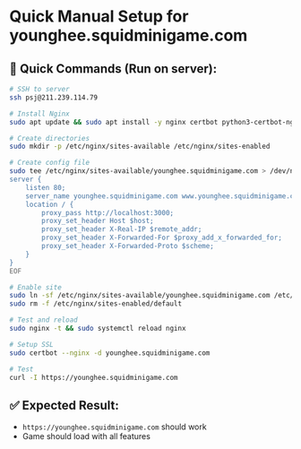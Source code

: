 # Quick Manual Setup for younghee.squidminigame.com

## 🚀 Quick Commands (Run on server):

```bash
# SSH to server
ssh psj@211.239.114.79

# Install Nginx
sudo apt update && sudo apt install -y nginx certbot python3-certbot-nginx

# Create directories
sudo mkdir -p /etc/nginx/sites-available /etc/nginx/sites-enabled

# Create config file
sudo tee /etc/nginx/sites-available/younghee.squidminigame.com > /dev/null << 'EOF'
server {
    listen 80;
    server_name younghee.squidminigame.com www.younghee.squidminigame.com;
    location / {
        proxy_pass http://localhost:3000;
        proxy_set_header Host $host;
        proxy_set_header X-Real-IP $remote_addr;
        proxy_set_header X-Forwarded-For $proxy_add_x_forwarded_for;
        proxy_set_header X-Forwarded-Proto $scheme;
    }
}
EOF

# Enable site
sudo ln -sf /etc/nginx/sites-available/younghee.squidminigame.com /etc/nginx/sites-enabled/
sudo rm -f /etc/nginx/sites-enabled/default

# Test and reload
sudo nginx -t && sudo systemctl reload nginx

# Setup SSL
sudo certbot --nginx -d younghee.squidminigame.com

# Test
curl -I https://younghee.squidminigame.com
```

## ✅ Expected Result:

- `https://younghee.squidminigame.com` should work
- Game should load with all features
